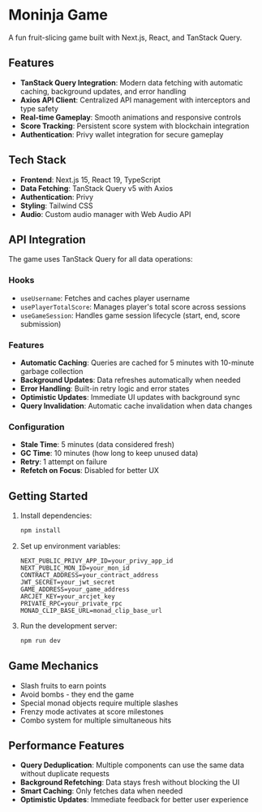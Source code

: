 # Moninja Game

A fun fruit-slicing game built with Next.js, React, and TanStack Query.

## Features

- **TanStack Query Integration**: Modern data fetching with automatic caching, background updates, and error handling
- **Axios API Client**: Centralized API management with interceptors and type safety
- **Real-time Gameplay**: Smooth animations and responsive controls
- **Score Tracking**: Persistent score system with blockchain integration
- **Authentication**: Privy wallet integration for secure gameplay

## Tech Stack

- **Frontend**: Next.js 15, React 19, TypeScript
- **Data Fetching**: TanStack Query v5 with Axios
- **Authentication**: Privy
- **Styling**: Tailwind CSS
- **Audio**: Custom audio manager with Web Audio API

## API Integration

The game uses TanStack Query for all data operations:

### Hooks

- `useUsername`: Fetches and caches player username
- `usePlayerTotalScore`: Manages player's total score across sessions
- `useGameSession`: Handles game session lifecycle (start, end, score submission)

### Features

- **Automatic Caching**: Queries are cached for 5 minutes with 10-minute garbage collection
- **Background Updates**: Data refreshes automatically when needed
- **Error Handling**: Built-in retry logic and error states
- **Optimistic Updates**: Immediate UI updates with background sync
- **Query Invalidation**: Automatic cache invalidation when data changes

### Configuration

- **Stale Time**: 5 minutes (data considered fresh)
- **GC Time**: 10 minutes (how long to keep unused data)
- **Retry**: 1 attempt on failure
- **Refetch on Focus**: Disabled for better UX

## Getting Started

1. Install dependencies:

   ```bash
   npm install
   ```

2. Set up environment variables:

   ```env
   NEXT_PUBLIC_PRIVY_APP_ID=your_privy_app_id
   NEXT_PUBLIC_MON_ID=your_mon_id
   CONTRACT_ADDRESS=your_contract_address
   JWT_SECRET=your_jwt_secret
   GAME_ADDRESS=your_game_address
   ARCJET_KEY=your_arcjet_key
   PRIVATE_RPC=your_private_rpc
   MONAD_CLIP_BASE_URL=monad_clip_base_url
   ```

3. Run the development server:
   ```bash
   npm run dev
   ```

## Game Mechanics

- Slash fruits to earn points
- Avoid bombs - they end the game
- Special monad objects require multiple slashes
- Frenzy mode activates at score milestones
- Combo system for multiple simultaneous hits

## Performance Features

- **Query Deduplication**: Multiple components can use the same data without duplicate requests
- **Background Refetching**: Data stays fresh without blocking the UI
- **Smart Caching**: Only fetches data when needed
- **Optimistic Updates**: Immediate feedback for better user experience
